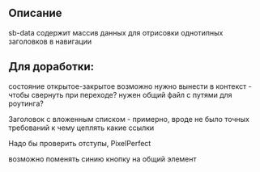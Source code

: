 ## Описание

sb-data содержит массив данных для отрисовки однотипных заголовков в навигации

## Для доработки:
состояние открытое-закрытое возможно нужно вынести в контекст - чтобы свернуть при переходе?
нужен общий файл с путями для роутинга?

Заголовок с вложенным списком - примерно, вроде не было точных требований к чему цеплять какие ссылки

Надо бы проверить отступы, PixelPerfect

возможно поменять синию кнопку на общий элемент
